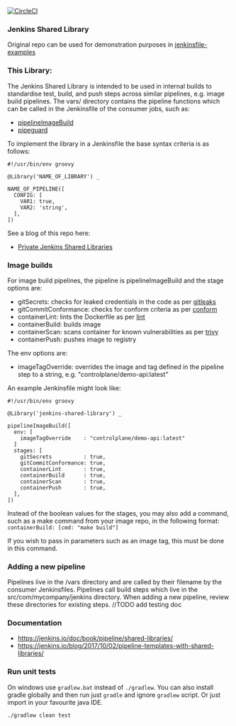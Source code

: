 [![CircleCI](https://circleci.com/gh/hoto/jenkinsfile-loader/tree/master.svg?style=svg)](https://circleci.com/gh/hoto/jenkinsfile-loader/tree/master)
### Jenkins Shared Library

Original repo can be used for demonstration purposes in [jenkinsfile-examples](https://github.com/hoto/jenkinsfile-examples)

### This Library:

The Jenkins Shared Library is intended to be used in internal builds to standardise test, build, and push steps across similar pipelines, e.g. image build pipelines.
The vars/ directory contains the pipeline functions which can be called in the Jenkinsfile of the consumer jobs, such as:

* [pipelineImageBuild](https://github.com/controlplaneio/demo-api/blob/master/Jenkinsfile)
* [pipeguard](https://github.com/controlplaneio/cp-config/blob/master/Jenkinsfile)

To implement the library in a Jenkinsfile the base syntax criteria is as follows:

```
#!/usr/bin/env groovy

@Library('NAME_OF_LIBRARY') _

NAME_OF_PIPELINE([
  CONFIG: [
    VAR1: true,
    VAR2: 'string',
  ],
])
```

See a blog of this repo here:
* [Private Jenkins Shared Libraries](https://medium.com/@AndrzejRehmann/private-jenkins-shared-libraries-540abe7a0ab7)

### Image builds

For image build pipelines, the pipeline is pipelineImageBuild and the stage options are:

* gitSecrets: checks for leaked credentials in the code as per [gitleaks](https://github.com/zricethezav/gitleaks)
* gitCommitConformance: checks for conform criteria as per [conform](https://github.com/talos-systems/conform)
* containerLint: lints the Dockerfile as per [lint](https://github.com/hadolint/hadolint)
* containerBuild: builds image
* containerScan: scans container for known vulnerabilities as per [trivy](https://github.com/aquasecurity/trivy)
* containerPush: pushes image to registry

The env options are:

* imageTagOverride: overrides the image and tag defined in the pipeline step to a string, e.g. "controlplane/demo-api:latest"

An example Jenkinsfile might look like:

```
#!/usr/bin/env groovy

@Library('jenkins-shared-library') _

pipelineImageBuild([
  env: [
    imageTagOverride    : "controlplane/demo-api:latest"
  ]
  stages: [
    gitSecrets          : true,
    gitCommitConformance: true,
    containerLint       : true,
    containerBuild      : true,
    containerScan       : true,
    containerPush       : true,
  ],
])
```

Instead of the boolean values for the stages, you may also add a command, such as a make command from your image repo, in the following format:
`containerBuild: [cmd: "make build"]`

If you wish to pass in parameters such as an image tag, this must be done in this command.

### Adding a new pipeline

Pipelines live in the /vars directory and are called by their filename by the consumer Jenkinsfiles. 
Pipelines call build steps which live in the src/com/mycompany/jenkins directory.
When adding a new pipeline, review these directories for existing steps.
//TODO add testing doc

### Documentation

* https://jenkins.io/doc/book/pipeline/shared-libraries/
* https://jenkins.io/blog/2017/10/02/pipeline-templates-with-shared-libraries/

### Run unit tests

On windows use `gradlew.bat` instead of `./gradlew`.
You can also install gradle globally and then run just `gradle` and ignore `gradlew` script.
Or just import in your favourite java IDE.

    ./gradlew clean test


